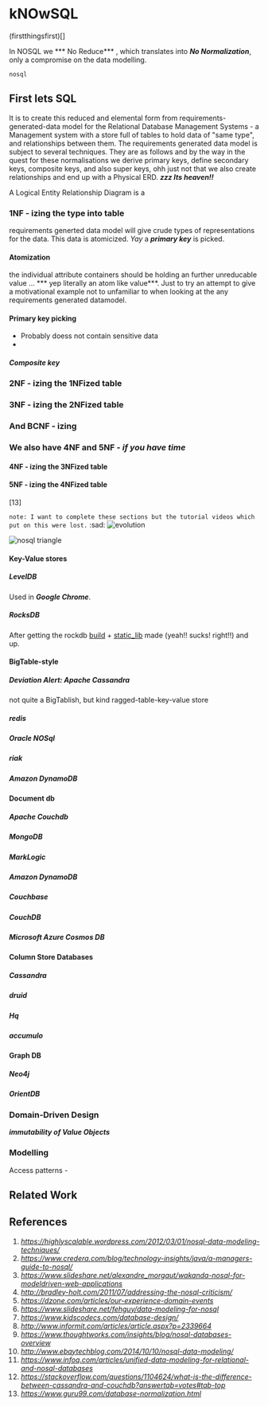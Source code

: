 # kNOwSQL

(firstthingsfirst)[]

In NOSQL we *** No Reduce*** , which translates into ***No Normalization***, only a compromise on the data modelling.

`nosql`

## First lets SQL
It is to create this reduced and elemental form from requirements-generated-data model for the Relational Database Management Systems - a Management system with a store full of tables to hold data of "same type", and relationships between them. The requirements generated data model is subject to several techniques. They are as follows and by the way in the quest for these normalisations we derive primary keys, define secondary keys, composite keys, and also super keys, ohh just not that we also create relationships and end up with a Physical ERD. ***zzz Its heaven!!***

A Logical Entity Relationship Diagram is a 
### 1NF - izing the type into table
requirements generted data model will give crude types of representations for the data. This data is atomicized. *Yay* a ***primary key*** is picked.
#### Atomization
the individual attribute containers should be holding an further unreducable value ... *** yep literally an atom like value***. Just to try an attempt to give a motivational example not to unfamiliar to when looking at the any requirements generated datamodel.

#### Primary key picking
* Probably doess not contain sensitive data
* 
##### Composite key
### 2NF - izing the 1NFized table

### 3NF - izing the 2NFized table
### And BCNF - izing 
### We also have 4NF and 5NF - *if you have time*
#### 4NF - izing the 3NFized table
#### 5NF - izing the 4NFized table
[13]

`note: I want to complete these sections but the tutorial videos which put on this were lost.` :sad:
![evolution](https://highlyscalable.files.wordpress.com/2012/02/overview2.png)

![nosql triangle](https://blog.scottlogic.com/dgorst/assets/mongodb-vs-couchdb/nosql-triangle.png)

#### Key-Value stores

##### LevelDB
Used in ***Google Chrome***.

##### RocksDB

After getting the rockdb [build](https://github.com/facebook/rocksdb/blob/master/INSTALL.md) + [static_lib](https://github.com/facebook/rocksdb/tree/master/examples) made  (yeah!! sucks! right!!) and up.    
#### BigTable-style 

##### Deviation Alert: Apache Cassandra
not quite a BigTablish, but kind ragged-table-key-value store

##### redis
##### Oracle NOSql
##### riak
##### Amazon DynamoDB

#### Document db

##### Apache Couchdb
##### MongoDB
##### MarkLogic
##### Amazon DynamoDB
##### Couchbase
##### CouchDB
##### Microsoft Azure Cosmos DB

#### Column Store Databases
##### Cassandra
##### druid
##### Hq
##### accumulo


#### Graph DB
##### Neo4j
##### OrientDB
### Domain-Driven Design
***immutability of Value Objects*** 

### Modelling 
Access patterns - 
## Related Work

## References
1. _https://highlyscalable.wordpress.com/2012/03/01/nosql-data-modeling-techniques/_
2. _https://www.credera.com/blog/technology-insights/java/a-managers-guide-to-nosql/_
3. _https://www.slideshare.net/alexandre_morgaut/wakanda-nosql-for-modeldriven-web-applications_
4. _http://bradley-holt.com/2011/07/addressing-the-nosql-criticism/_
5. _https://dzone.com/articles/our-experience-domain-events_
6. _https://www.slideshare.net/fehguy/data-modeling-for-nosql_
7. _https://www.kidscodecs.com/database-design/_
8. _http://www.informit.com/articles/article.aspx?p=2339664_
9. _https://www.thoughtworks.com/insights/blog/nosql-databases-overview_
10. _http://www.ebaytechblog.com/2014/10/10/nosql-data-modeling/_
11. _https://www.infoq.com/articles/unified-data-modeling-for-relational-and-nosql-databases_
12. _https://stackoverflow.com/questions/1104624/what-is-the-difference-between-cassandra-and-couchdb?answertab=votes#tab-top_
13. _https://www.guru99.com/database-normalization.html_
